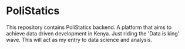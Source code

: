 # PoliStatics
This repository contains PoliStatics backend.  A platform that aims to achieve data driven development in Kenya. Just riding the 'Data is king' wave. This will act as my entry to data science and analysis.
